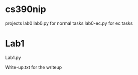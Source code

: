 # cs390nip
projects
lab0
lab0.py for normal tasks
lab0-ec.py for ec tasks

# Lab1

Lab1.py 

Write-up.txt for the writeup
